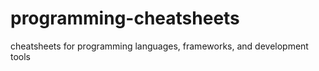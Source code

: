 # programming-cheatsheets
cheatsheets for programming  languages, frameworks, and development tools
